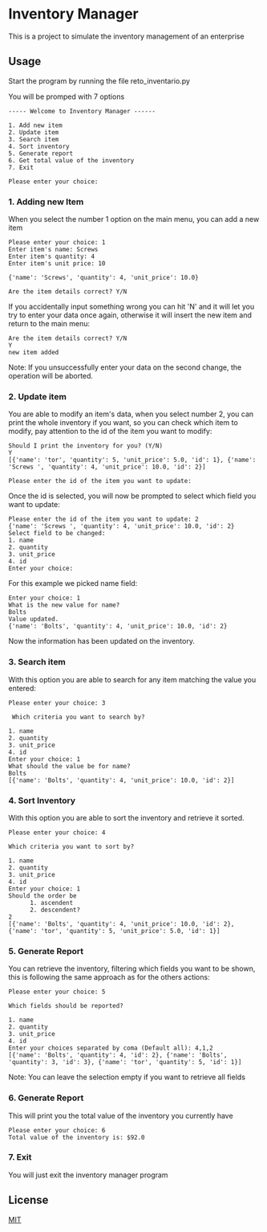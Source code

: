 # Inventory Manager

This is a project to simulate the inventory management of an enterprise

## Usage

Start the program by running the file reto_inventario.py

You will be promped with 7 options

```
----- Welcome to Inventory Manager ------

1. Add new item
2. Update item
3. Search item
4. Sort inventory
5. Generate report
6. Get total value of the inventory
7. Exit

Please enter your choice:
```

### 1. Adding new Item

When you select the number 1 option on the main menu, you can add a new item

```
Please enter your choice: 1
Enter item's name: Screws
Enter item's quantity: 4
Enter item's unit price: 10

{'name': 'Screws', 'quantity': 4, 'unit_price': 10.0}

Are the item details correct? Y/N
```

If you accidentally input something wrong you can hit 'N' and it will let you try to enter your data once again, otherwise it will insert the new item and return to the main menu:

```
Are the item details correct? Y/N
Y
new item added
```

Note: If you unsuccessfully enter your data on the second change, the operation will be aborted.

### 2. Update item

You are able to modify an item's data, when you select number 2, you can print the whole inventory if you want, so you can check which item to modify, pay attention to the id of the item you want to modify:

```
Should I print the inventory for you? (Y/N)
Y
[{'name': 'tor', 'quantity': 5, 'unit_price': 5.0, 'id': 1}, {'name': 'Screws ', 'quantity': 4, 'unit_price': 10.0, 'id': 2}]

Please enter the id of the item you want to update:
```

Once the id is selected, you will now be prompted to select which field you want to update:

```
Please enter the id of the item you want to update: 2
{'name': 'Screws ', 'quantity': 4, 'unit_price': 10.0, 'id': 2}
Select field to be changed:
1. name
2. quantity
3. unit_price
4. id
Enter your choice:
```

For this example we picked name field:

```
Enter your choice: 1
What is the new value for name?
Bolts
Value updated.
{'name': 'Bolts', 'quantity': 4, 'unit_price': 10.0, 'id': 2}
```

Now the information has been updated on the inventory.

### 3. Search item

With this option you are able to search for any item matching the value you entered:

```
Please enter your choice: 3

 Which criteria you want to search by?

1. name
2. quantity
3. unit_price
4. id
Enter your choice: 1
What should the value be for name?
Bolts
[{'name': 'Bolts', 'quantity': 4, 'unit_price': 10.0, 'id': 2}]
```

### 4. Sort Inventory

With this option you are able to sort the inventory and retrieve it sorted.

```
Please enter your choice: 4

Which criteria you want to sort by?

1. name
2. quantity
3. unit_price
4. id
Enter your choice: 1
Should the order be
      1. ascendent
      2. descendent?
2
[{'name': 'Bolts', 'quantity': 4, 'unit_price': 10.0, 'id': 2}, {'name': 'tor', 'quantity': 5, 'unit_price': 5.0, 'id': 1}]
```

### 5. Generate Report

You can retrieve the inventory, filtering which fields you want to be shown, this is following the same approach as for the others actions:

```
Please enter your choice: 5

Which fields should be reported?

1. name
2. quantity
3. unit_price
4. id
Enter your choices separated by coma (Default all): 4,1,2
[{'name': 'Bolts', 'quantity': 4, 'id': 2}, {'name': 'Bolts', 'quantity': 3, 'id': 3}, {'name': 'tor', 'quantity': 5, 'id': 1}]
```

Note: You can leave the selection empty if you want to retrieve all fields

### 6. Generate Report

This will print you the total value of the inventory you currently have

```
Please enter your choice: 6
Total value of the inventory is: $92.0
```

### 7. Exit

You will just exit the inventory manager program

## License

[MIT](https://choosealicense.com/licenses/mit/)
